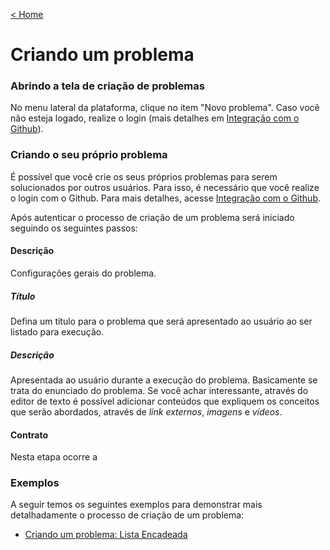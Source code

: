 [< Home](/smalg-platform)

# Criando um problema

### Abrindo a tela de criação de problemas

No menu lateral da plataforma, clique no item "Novo problema". Caso você não esteja logado, realize o login (mais detalhes em [Integração com o Github](/smalg-platform/github-integration)).

### Criando o seu próprio problema

É possível que você crie os seus próprios problemas para serem solucionados por outros usuários. Para isso, é necessário que você realize o login com o Github. Para mais detalhes, acesse [Integração com o Github](/smalg-platform/github-integration).

Após autenticar o processo de criação de um problema será iniciado seguindo os seguintes passos:

#### Descrição

Configurações gerais do problema.

##### Título
Defina um título para o problema que será apresentado ao usuário ao ser listado para execução.

##### Descrição
Apresentada ao usuário durante a execução do problema. Basicamente se trata do enunciado do problema. Se você achar interessante, através do editor de texto é possível adicionar conteúdos que expliquem os conceitos que serão abordados, através de *link externos*, *imagens* e *vídeos*.

#### Contrato

Nesta etapa ocorre a

### Exemplos

A seguir temos os seguintes exemplos para demonstrar mais detalhadamente o processo de criação de um problema:

* [Criando um problema: Lista Encadeada](/docs/problems/creation/linked-list.md)